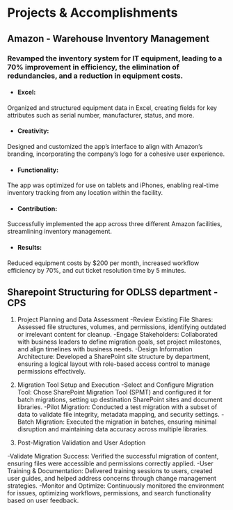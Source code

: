 # Projects & Accomplishments

## Amazon - Warehouse Inventory Management 

### Revamped the inventory system for IT equipment, leading to a 70% improvement in efficiency, the elimination of redundancies, and a reduction in equipment costs.

- #### Excel:
Organized and structured equipment data in Excel, creating fields for key attributes such as serial number, manufacturer, status, and more.
- #### Creativity:
Designed and customized the app’s interface to align with Amazon’s branding, incorporating the company’s logo for a cohesive user experience.
- #### Functionality:
The app was optimized for use on tablets and iPhones, enabling real-time inventory tracking from any location within the facility.
- #### Contribution:
Successfully implemented the app across three different Amazon facilities, streamlining inventory management.
- #### Results:
Reduced equipment costs by $200 per month, increased workflow efficiency by 70%, and cut ticket resolution time by 5 minutes.
## Sharepoint Structuring for ODLSS department - CPS

1. Project Planning and Data Assessment
-Review Existing File Shares: Assessed file structures, volumes, and permissions, identifying outdated or irrelevant content for cleanup.
-Engage Stakeholders: Collaborated with business leaders to define migration goals, set project milestones, and align timelines with business needs.
-Design Information Architecture: Developed a SharePoint site structure by department, ensuring a logical layout with role-based access control to manage permissions effectively.

2. Migration Tool Setup and Execution
-Select and Configure Migration Tool: Chose SharePoint Migration Tool (SPMT) and configured it for batch migrations, setting up destination SharePoint sites and document libraries.
-Pilot Migration: Conducted a test migration with a subset of data to validate file integrity, metadata mapping, and security settings.
-Batch Migration: Executed the migration in batches, ensuring minimal disruption and maintaining data accuracy across multiple libraries.

3. Post-Migration Validation and User Adoption
   
-Validate Migration Success: Verified the successful migration of content, ensuring files were accessible and permissions correctly applied.
-User Training & Documentation: Delivered training sessions to users, created user guides, and helped address concerns through change management strategies.
-Monitor and Optimize: Continuously monitored the environment for issues, optimizing workflows, permissions, and search functionality based on user feedback.

